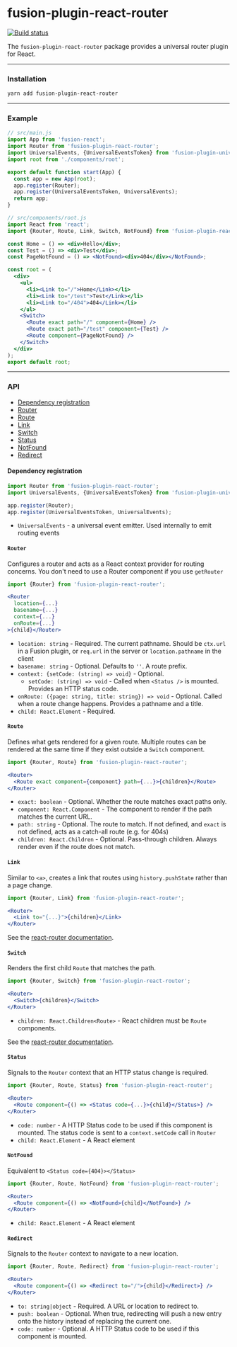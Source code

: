 # fusion-plugin-react-router

[![Build status](https://badge.buildkite.com/e7e66157aa0c6e75c355db44ddf818637e7f00f9d7d640c879.svg?branch=master)](https://buildkite.com/uberopensource/fusion-plugin-react-router)

The `fusion-plugin-react-router` package provides a universal router plugin for React.

---

### Installation

```sh
yarn add fusion-plugin-react-router
```

---

### Example

```jsx
// src/main.js
import App from 'fusion-react';
import Router from 'fusion-plugin-react-router';
import UniversalEvents, {UniversalEventsToken} from 'fusion-plugin-universal-events';
import root from './components/root';

export default function start(App) {
  const app = new App(root);
  app.register(Router);
  app.register(UniversalEventsToken, UniversalEvents);
  return app;
}

// src/components/root.js
import React from 'react';
import {Router, Route, Link, Switch, NotFound} from 'fusion-plugin-react-router';

const Home = () => <div>Hello</div>;
const Test = () => <div>Test</div>;
const PageNotFound = () => <NotFound><div>404</div></NotFound>;

const root = (
  <div>
    <ul>
      <li><Link to="/">Home</Link></li>
      <li><Link to="/test">Test</Link></li>
      <li><Link to="/404">404</Link></li>
    </ul>
    <Switch>
      <Route exact path="/" component={Home} />
      <Route exact path="/test" component={Test} />
      <Route component={PageNotFound} />
    </Switch>
  </div>
);
export default root;
```

---

### API

- [Dependency registration](#dependency-registration)
- [Router](#router)
- [Route](#route)
- [Link](#link)
- [Switch](#switch)
- [Status](#status)
- [NotFound](#notfound)
- [Redirect](#redirect)

#### Dependency registration

```jsx
import Router from 'fusion-plugin-react-router';
import UniversalEvents, {UniversalEventsToken} from 'fusion-plugin-universal-events';

app.register(Router);
app.register(UniversalEventsToken, UniversalEvents);
```

- `UniversalEvents` - a universal event emitter. Used internally to emit routing events

#### `Router`

Configures a router and acts as a React context provider for routing concerns. You don't need to use a Router component if you use `getRouter`

```jsx
import {Router} from 'fusion-plugin-react-router';

<Router
  location={...}
  basename={...}
  context={...}
  onRoute={...}
>{child}</Router>
```

- `location: string` - Required. The current pathname. Should be `ctx.url` in a Fusion plugin, or `req.url` in the server or `location.pathname` in the client
- `basename: string` - Optional. Defaults to `''`. A route prefix.
- `context: {setCode: (string) => void}` - Optional.
  - `setCode: (string) => void` - Called when `<Status />` is mounted. Provides an HTTP status code.
- `onRoute: ({page: string, title: string}) => void` - Optional. Called when a route change happens. Provides a pathname and a title.
- `child: React.Element` - Required.

#### `Route`

Defines what gets rendered for a given route. Multiple routes can be rendered at the same time if they exist outside a `Switch` component.

```jsx
import {Router, Route} from 'fusion-plugin-react-router';

<Router>
  <Route exact component={component} path={...}>{children}</Route>
</Router>
```

- `exact: boolean` - Optional. Whether the route matches exact paths only.
- `component: React.Component` - The component to render if the path matches the current URL.
- `path: string` - Optional. The route to match. If not defined, and `exact` is not defined, acts as a catch-all route (e.g. for 404s)
- `children: React.Children` - Optional. Pass-through children. Always render even if the route does not match.

#### `Link`

Similar to `<a>`, creates a link that routes using `history.pushState` rather than a page change.

```jsx
import {Router, Link} from 'fusion-plugin-react-router';

<Router>
  <Link to="{...}">{children}</Link>
</Router>
```

See the [react-router documentation](https://reacttraining.com/react-router/web/api/Link).

#### `Switch`

Renders the first child `Route` that matches the path.

```jsx
import {Router, Switch} from 'fusion-plugin-react-router';

<Router>
  <Switch>{children}</Switch>
</Router>
```

- `children: React.Children<Route>` - React children must be `Route` components.

See the [react-router documentation](https://reacttraining.com/react-router/web/api/Switch).

#### `Status`

Signals to the `Router` context that an HTTP status change is required.

```jsx
import {Router, Route, Status} from 'fusion-plugin-react-router';

<Router>
  <Route component={() => <Status code={...}>{child}</Status>} />
</Router>
```

- `code: number` - A HTTP Status code to be used if this component is mounted. The status code is sent to a `context.setCode` call in `Router`
- `child: React.Element` - A React element

#### `NotFound`

Equivalent to `<Status code={404}></Status>`

```jsx
import {Router, Route, NotFound} from 'fusion-plugin-react-router';

<Router>
  <Route component={() => <NotFound>{child}</NotFound>} />
</Router>
```

- `child: React.Element` - A React element

#### `Redirect`

Signals to the `Router` context to navigate to a new location.

```jsx
import {Router, Route, Redirect} from 'fusion-plugin-react-router';

<Router>
  <Route component={() => <Redirect to="/">{child}</Redirect>} />
</Router>
```

- `to: string|object` - Required. A URL or location to redirect to.
- `push: boolean` - Optional. When true, redirecting will push a new entry onto the history instead of replacing the current one.
- `code: number` - Optional. A HTTP Status code to be used if this component is mounted.

